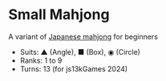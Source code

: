 # Small Mahjong

A variant of [Japanese mahjong](https://en.wikipedia.org/wiki/Japanese_mahjong) for beginners

- Suits: ▲ (Angle), ■ (Box), ◉ (Circle)
- Ranks: 1 to 9
- Turns: 13 (for js13kGames 2024)
